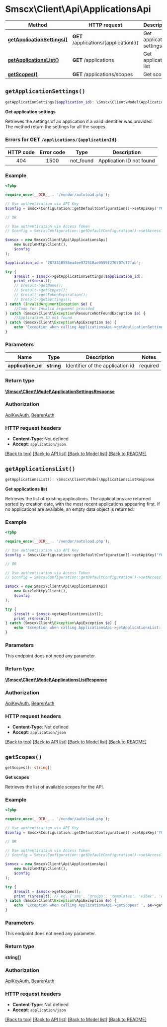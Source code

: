 # Smscx\Client\Api\ApplicationsApi


| Method | HTTP request | Description |
| ------------- | ------------- | ------------- |
| [**getApplicationSettings()**](ApplicationsApi.md#getApplicationSettings) | **GET** /applications/{applicationId} | Get application settings |
| [**getApplicationsList()**](ApplicationsApi.md#getApplicationsList) | **GET** /applications | Get applications list |
| [**getScopes()**](ApplicationsApi.md#getScopes) | **GET** /applications/scopes | Get scopes |


## `getApplicationSettings()`

```php
getApplicationSettings($application_id): \Smscx\Client\Model\ApplicationSettingsResponse
```

**Get application settings**

Retrieves the settings of an application if a valid identifier was provided. The method return the settings for all the scopes.

### Errors for GET `/applications/{applicationId}`    
| HTTP code  | Error code  | Type  | Description  |  
|:------------:|:------------:|:------------:| ------------ |  
| 404 | 1500  |  not_found  | Application ID not found |

### Example

```php
<?php

require_once(__DIR__ . '/vendor/autoload.php');

// Use authentication via API Key
$config = Smscx\Configuration::getDefaultConfiguration()->setApiKey('YOUR_API_KEY');

// OR

// Use authentication via Access Token
// $config = Smscx\Configuration::getDefaultConfiguration()->setAccessToken('YOUR_ACCESS_TOKEN');

$smscx = new Smscx\Client\Api\ApplicationsApi(
    new GuzzleHttp\Client(),
    $config
);

$application_id = '7873310555ea4ee972518ae9559f276707c77fab';

try {
    $result = $smscx->getApplicationSettings($application_id);
    print_r($result);
    // $result->getName();
    // $result->getScopes();
    // $result->getTokenExpiration();
    // $result->getSettings();
} catch (InvalidArgumentException $e) {
    //Code for Invalid argument provided
} catch (Smscx\Client\Exception\ResourceNotFoundException $e) {
    //Application ID not found
} catch (Smscx\Client\Exception\ApiException $e) {
    echo 'Exception when calling ApplicationsApi->getApplicationSettings: ', $e->getMessage(), PHP_EOL;
}
```

### Parameters

| Name | Type | Description  | Notes |
| ------------- | ------------- | ------------- | ------------- |
| **application_id** | **string**| Identifier of the application id | required |

### Return type

[**\Smscx\Client\Model\ApplicationSettingsResponse**](../Model/ApplicationSettingsResponse.md)

### Authorization

[ApiKeyAuth](../../README.md#ApiKeyAuth), [BearerAuth](../../README.md#BearerAuth)

### HTTP request headers

- **Content-Type**: Not defined
- **Accept**: `application/json`

[[Back to top]](#) [[Back to API list]](../../README.md#endpoints)
[[Back to Model list]](../../README.md#models)
[[Back to README]](../../README.md)

## `getApplicationsList()`

```php
getApplicationsList(): \Smscx\Client\Model\ApplicationsListResponse
```

**Get applications list**

Retrieves the list of existing applications. The applications are returned sorted by creation date, with the most recent applications appearing first. If no applications are available, an empty data object is returned.

### Example

```php
<?php

require_once(__DIR__ . '/vendor/autoload.php');

// Use authentication via API Key
$config = Smscx\Configuration::getDefaultConfiguration()->setApiKey('YOUR_API_KEY');

// OR

// Use authentication via Access Token
// $config = Smscx\Configuration::getDefaultConfiguration()->setAccessToken('YOUR_ACCESS_TOKEN');

$smscx = new Smscx\Client\Api\ApplicationsApi(
    new GuzzleHttp\Client(),
    $config
);

try {
    $result = $smscx->getApplicationsList();
    print_r($result);
} catch (Smscx\Client\Exception\ApiException $e) {
    echo 'Exception when calling ApplicationsApi->getApplicationsList: ', $e->getMessage(), PHP_EOL;
}
```

### Parameters

This endpoint does not need any parameter.

### Return type

[**\Smscx\Client\Model\ApplicationsListResponse**](../Model/ApplicationsListResponse.md)

### Authorization

[ApiKeyAuth](../../README.md#ApiKeyAuth), [BearerAuth](../../README.md#BearerAuth)

### HTTP request headers

- **Content-Type**: Not defined
- **Accept**: `application/json`

[[Back to top]](#) [[Back to API list]](../../README.md#endpoints)
[[Back to Model list]](../../README.md#models)
[[Back to README]](../../README.md)

## `getScopes()`

```php
getScopes(): string[]
```

**Get scopes**

Retrieves the list of available scopes for the API.

### Example

```php
<?php

require_once(__DIR__ . '/vendor/autoload.php');

// Use authentication via API Key
$config = Smscx\Configuration::getDefaultConfiguration()->setApiKey('YOUR_API_KEY');

// OR

// Use authentication via Access Token
// $config = Smscx\Configuration::getDefaultConfiguration()->setAccessToken('YOUR_ACCESS_TOKEN');

$smscx = new Smscx\Client\Api\ApplicationsApi(
    new GuzzleHttp\Client(),
    $config
);

try {
    $result = $smscx->getScopes();
    print_r($result); // eg. ['sms', 'groups', 'templates', 'viber', 'whatsapp']
} catch (Smscx\Client\Exception\ApiException $e) {
    echo 'Exception when calling ApplicationsApi->getScopes: ', $e->getMessage(), PHP_EOL;
}
```

### Parameters

This endpoint does not need any parameter.

### Return type

**string[]**

### Authorization

[ApiKeyAuth](../../README.md#ApiKeyAuth), [BearerAuth](../../README.md#BearerAuth)

### HTTP request headers

- **Content-Type**: Not defined
- **Accept**: `application/json`

[[Back to top]](#) [[Back to API list]](../../README.md#endpoints)
[[Back to Model list]](../../README.md#models)
[[Back to README]](../../README.md)
